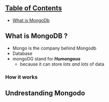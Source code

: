 ## [Table of Contents](#table-of-contents)

- [What is MongoDb](#what-is-mongoDb)

## What is MongoDB ?

- Mongo is the company behind Mongodb
- Database
- mongoDG stand for **_Humongous_**
  - because it can store _lots and lots_ of data

### How it works

## Undrestanding Mongodo
